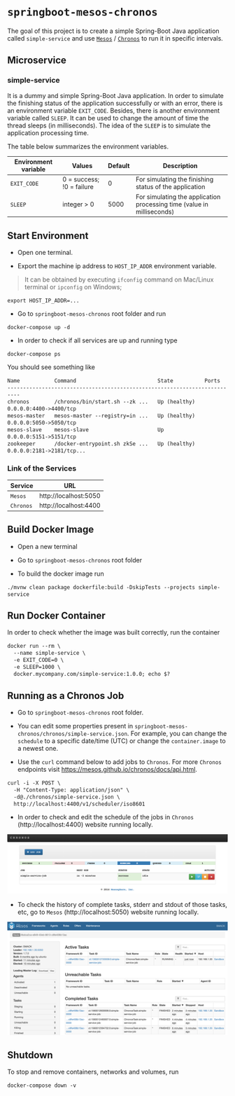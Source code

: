 # `springboot-mesos-chronos`

The goal of this project is to create a simple Spring-Boot Java application called `simple-service` and use
[`Mesos`](http://mesos.apache.org) / [`Chronos`](https://mesos.github.io/chronos) to run it in specific intervals.

## Microservice

### simple-service

It is a dummy and simple Spring-Boot Java application. In order to simulate the finishing status of the application
successfully or with an error, there is an environment variable `EXIT_CODE`. Besides, there is another environment
variable called `SLEEP`. It can be used to change the amount of time the thread sleeps (in milliseconds). The idea of
the `SLEEP` is to simulate the application processing time.

The table below summarizes the environment variables.

| Environment variable | Values | Default | Description |
| -------------------- | ------ | ------- | ----------- |
| `EXIT_CODE` | 0 = success; !0 = failure | 0 | For simulating the finishing status of the application |
| `SLEEP` | integer > 0 | 5000 | For simulating the application processing time (value in milliseconds) |

## Start Environment

- Open one terminal.

- Export the machine ip address to `HOST_IP_ADDR` environment variable.
> It can be obtained by executing `ifconfig` command on Mac/Linux terminal or `ipconfig` on Windows;
```
export HOST_IP_ADDR=...
```

- Go to `springboot-mesos-chronos` root folder and run
```
docker-compose up -d
```

- In order to check if all services are up and running type
```
docker-compose ps
```

You should see something like
```
Name           Command                          State          Ports
--------------------------------------------------------------------------
chronos        /chronos/bin/start.sh --zk ...   Up (healthy)   0.0.0.0:4400->4400/tcp
mesos-master   mesos-master --registry=in ...   Up (healthy)   0.0.0.0:5050->5050/tcp
mesos-slave    mesos-slave                      Up             0.0.0.0:5151->5151/tcp
zookeeper      /docker-entrypoint.sh zkSe ...   Up (healthy)   0.0.0.0:2181->2181/tcp...
```

### Link of the Services

| Service   | URL                   |
| --------- | --------------------- |
| `Mesos`   | http://localhost:5050 |
| `Chronos` | http://localhost:4400 |

## Build Docker Image

- Open a new terminal

- Go to `springboot-mesos-chronos` root folder

- To build the docker image run
```
./mvnw clean package dockerfile:build -DskipTests --projects simple-service
```

## Run Docker Container

In order to check whether the image was built correctly, run the container
```
docker run --rm \
  --name simple-service \
  -e EXIT_CODE=0 \
  -e SLEEP=1000 \
  docker.mycompany.com/simple-service:1.0.0; echo $?
```

## Running as a Chronos Job

- Go to `springboot-mesos-chronos` root folder.

- You can edit some properties present in `springboot-mesos-chronos/chronos/simple-service.json`. For example, you can change
the `schedule` to a specific date/time (UTC) or change the `container.image` to a newest one.

- Use the `curl` command below to add jobs to `Chronos`. For more `Chronos` endpoints visit
https://mesos.github.io/chronos/docs/api.html.
```
curl -i -X POST \
  -H "Content-Type: application/json" \
  -d@./chronos/simple-service.json \
  http://localhost:4400/v1/scheduler/iso8601
```
- In order to check and edit the schedule of the jobs in `Chronos` (http://localhost:4400) website running locally.

![chronos](images/chronos.png)

- To check the history of complete tasks, stderr and stdout of those tasks, etc, go to
`Mesos` (http://localhost:5050) website running locally.

![mesos](images/mesos.png)

## Shutdown

To stop and remove containers, networks and volumes, run
```
docker-compose down -v
```